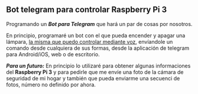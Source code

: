 Bot telegram para controlar Raspberry Pi 3
---

Programando un ***Bot para Telegram*** que hará un par de cosas por nosotros.

En principio, programaré un bot con el que pueda encender y apagar una lámpara, [la misma que puedo controlar mediante voz](), envíandole un comando desde cualquiera de sus formas, desde la aplicación de telegram para Android/iOS, web o de escritorio.

***Para un futuro:***
En principio lo utilizaré para obtener algunas informaciones del **Raspberry Pi 3** y para pedirle que me envíe una foto de la cámara de seguridad de mi hogar y también que pueda enviarme una secuenci de fotos, número no definido por ahora.
